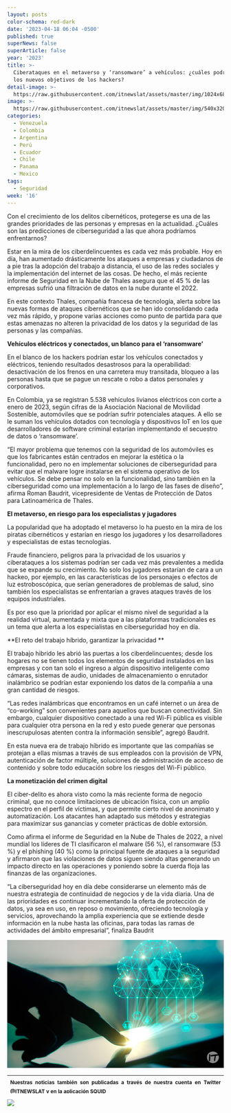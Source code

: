 ```yaml
---
layout: posts
color-schema: red-dark
date: '2023-04-18 06:04 -0500'
published: true
superNews: false
superArticle: false
year: '2023'
title: >-
  Ciberataques en el metaverso y ‘ransomware’ a vehículos: ¿cuáles podrían ser
  los nuevos objetivos de los hackers?
detail-image: >-
  https://raw.githubusercontent.com/itnewslat/assets/master/img/1024x680/tablet-de-nube-segura-g.jpg
image: >-
  https://raw.githubusercontent.com/itnewslat/assets/master/img/540x320/tablet-de-nube-segura-p.jpg
categories:
  - Venezuela
  - Colombia
  - Argentina
  - Perú
  - Ecuador
  - Chile
  - Panama
  - Mexico
tags:
  - Seguridad
week: '16'
---
```

Con el crecimiento de los delitos cibernéticos, protegerse es una de las grandes prioridades de las personas y empresas en la actualidad. ¿Cuáles son las predicciones de ciberseguridad a las que ahora podríamos enfrentarnos?

Estar en la mira de los ciberdelincuentes es cada vez más probable. Hoy en día, han aumentado drásticamente los ataques a empresas y ciudadanos de a pie tras la adopción del trabajo a distancia, el uso de las redes sociales y la implementación del internet de las cosas. De hecho, el más reciente informe de Seguridad en la Nube de Thales asegura que el 45 % de las empresas sufrió una filtración de datos en la nube durante el 2022.

En este contexto Thales, compañía francesa de tecnología, alerta sobre las nuevas formas de ataques cibernéticos que se han ido consolidando cada vez más rápido, y propone varias acciones como punto de partida para que estas amenazas no alteren la privacidad de los datos y la seguridad de las personas y las compañías.

**Vehículos eléctricos y conectados, un blanco para el ‘ransomware’**

En el blanco de los hackers podrían estar los vehículos conectados y eléctricos, teniendo resultados desastrosos para la operabilidad: desactivación de los frenos en una carretera muy transitada, bloqueo a las personas hasta que se pague un rescate o robo a datos personales y corporativos.

En Colombia, ya se registran 5.538 vehículos livianos eléctricos con corte a enero de 2023, según cifras de la Asociación Nacional de Movilidad Sostenible, automóviles que se podrían sufrir potenciales ataques. A ello se le suman los vehículos dotados con tecnología y dispositivos IoT en los que desarrolladores de software criminal estarían implementando el secuestro de datos o ‘ransomware’.

“El mayor problema que tenemos con la seguridad de los automóviles es que los fabricantes están centrados en mejorar la estética o la funcionalidad, pero no en implementar soluciones de ciberseguridad para evitar que el malware logre instalarse en el sistema operativo de los vehículos. Se debe pensar no solo en la funcionalidad, sino también en la ciberseguridad como una implementación a lo largo de las fases de diseño”, afirma Roman Baudrit, vicepresidente de Ventas de Protección de Datos para Latinoamérica de Thales.

**El metaverso, en riesgo para los especialistas y jugadores**

La popularidad que ha adoptado el metaverso lo ha puesto en la mira de los piratas cibernéticos y estarían en riesgo los jugadores y los desarrolladores y especialistas de estas tecnologías.

Fraude financiero, peligros para la privacidad de los usuarios y ciberataques a los sistemas podrían ser cada vez más prevalentes a medida que se expande su crecimiento. No solo los jugadores estarían de cara a un hackeo, por ejemplo, en las características de los personajes o efectos de luz estroboscópica, que serían generadores de problemas de salud, sino también los especialistas se enfrentarían a graves ataques través de los equipos industriales.

Es por eso que la prioridad por aplicar el mismo nivel de seguridad a la realidad virtual, aumentada y mixta que a las plataformas tradicionales es un tema que alerta a los especialistas en ciberseguridad hoy en día.

**El reto del trabajo híbrido, garantizar la privacidad **

El trabajo hibrido les abrió las puertas a los ciberdelincuentes; desde los hogares no se tienen todos los elementos de seguridad instalados en las empresas y con tan solo el ingreso a algún dispositivo inteligente como cámaras, sistemas de audio, unidades de almacenamiento o enrutador inalámbrico se podrían estar exponiendo los datos de la compañía a una gran cantidad de riesgos. 

“Las redes inalámbricas que encontramos en un café internet o un área de “co-working” son convenientes para aquellos que buscan conectividad.  Sin embargo, cualquier dispositivo conectado a una red Wi-Fi pública es visible para cualquier otra persona en la red y esto puede generar que personas inescrupulosas atenten contra la información sensible”, agregó Baudrit.

En esta nueva era de trabajo híbrido es importante que las compañías se protejan a ellas mismas a través de sus empleados con la provisión de VPN, autenticación de factor múltiple, soluciones de administración de acceso de contenido y sobre todo educación sobre los riesgos del Wi-Fi público.

**La monetización del crimen digital**

El ciber-delito es ahora visto como la más reciente forma de negocio criminal, que no conoce limitaciones de ubicación física, con un amplio espectro en el perfil de víctimas, y que permite cierto nivel de anonimato y automatización.  Los atacantes han adaptado sus métodos y estrategias para maximizar sus ganancias y cometer prácticas de doble extorsión.

Como afirma el informe de Seguridad en la Nube de Thales de 2022, a nivel mundial los líderes de TI clasificaron el malware (56 %), el ransomware (53 %) y el phishing (40 %) como la principal fuente de ataques a la seguridad y afirmaron que las violaciones de datos siguen siendo altas generando un impacto directo en las operaciones y poniendo sobre la cuerda floja las finanzas de las organizaciones.

“La ciberseguridad hoy en día debe considerarse un elemento más de nuestra estrategia de continuidad de negocios y de la vida diaria. Una de las prioridades es continuar incrementando la oferta de protección de datos, ya sea en uso, en reposo o movimiento, ofreciendo tecnología y servicios, aprovechando la amplia experiencia que se extiende desde información en la nube hasta las oficinas, para todas las ramas de actividades del ámbito empresarial”, finaliza Baudrit

![](https://raw.githubusercontent.com/itnewslat/assets/master/img/540x320/tablet-de-nube-segura-p.jpg)

<table style="height: 42px;" width="569">
<tbody>
<tr>
<td style="text-align: justify;"><sub><strong>Nuestras noticias también son publicadas a través de nuestra cuenta en Twitter <a href="https://twitter.com/itnewslat?lang=es">@ITNEWSLAT</a> y en la aplicación <a href="https://squidapp.co/en/">SQUID</a></strong></sub></td>
</tr>
</tbody>
</table>
<img src="https://tracker.metricool.com/c3po.jpg?hash=56f88a41e39ab42c063cc51676587a04"/>